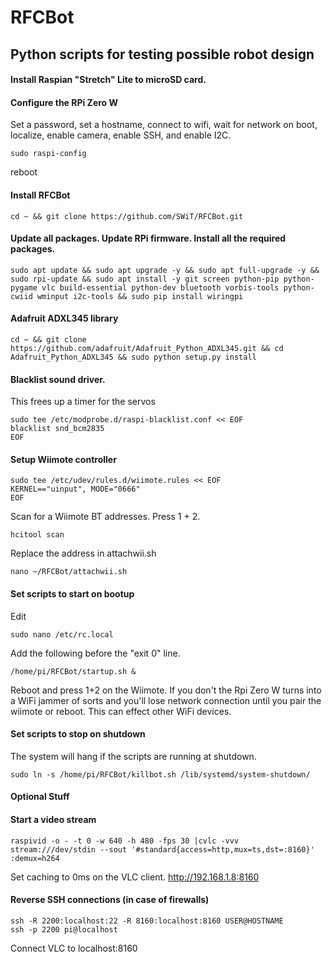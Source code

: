# RFCBot #
## Python scripts for testing possible robot design ##

#### Install Raspian "Stretch" Lite to microSD card. ####

#### Configure the RPi Zero W ####
Set a password, set a hostname, connect to wifi, wait for network on boot, localize, enable camera, enable SSH, and enable I2C.
```
sudo raspi-config
```
reboot

#### Install RFCBot ####
```
cd ~ && git clone https://github.com/SWiT/RFCBot.git
```

#### Update all packages. Update RPi firmware. Install all the required packages. ####
```
sudo apt update && sudo apt upgrade -y && sudo apt full-upgrade -y && sudo rpi-update && sudo apt install -y git screen python-pip python-pygame vlc build-essential python-dev bluetooth vorbis-tools python-cwiid wminput i2c-tools && sudo pip install wiringpi
```

#### Adafruit ADXL345 library ####
```
cd ~ && git clone https://github.com/adafruit/Adafruit_Python_ADXL345.git && cd Adafruit_Python_ADXL345 && sudo python setup.py install
```

#### Blacklist sound driver. ####
This frees up a timer for the servos 
```
sudo tee /etc/modprobe.d/raspi-blacklist.conf << EOF
blacklist snd_bcm2835
EOF
```

#### Setup Wiimote controller ####
```
sudo tee /etc/udev/rules.d/wiimote.rules << EOF
KERNEL=="uinput", MODE="0666"
EOF
```
Scan for a Wiimote BT addresses. Press 1 + 2.
```
hcitool scan
```
Replace the address in attachwii.sh
```
nano ~/RFCBot/attachwii.sh
```

#### Set scripts to start on bootup ####
Edit 
```
sudo nano /etc/rc.local
```
Add the following before the "exit 0" line.
```
/home/pi/RFCBot/startup.sh &
```
Reboot and press 1+2 on the Wiimote. If you don't the Rpi Zero W turns into a WiFi jammer of sorts and you'll lose network connection until you pair the wiimote or reboot. This can effect other WiFi devices.

#### Set scripts to stop on shutdown ####
The system will hang if the scripts are running at shutdown.
```
sudo ln -s /home/pi/RFCBot/killbot.sh /lib/systemd/system-shutdown/
```



#### Optional Stuff ####
#### Start a video stream ####
```
raspivid -o - -t 0 -w 640 -h 480 -fps 30 |cvlc -vvv stream:///dev/stdin --sout '#standard{access=http,mux=ts,dst=:8160}' :demux=h264
```
Set caching to 0ms on the VLC client.
http://192.168.1.8:8160

#### Reverse SSH connections (in case of firewalls) ####
```
ssh -R 2200:localhost:22 -R 8160:localhost:8160 USER@HOSTNAME
ssh -p 2200 pi@localhost
```
Connect VLC to localhost:8160




